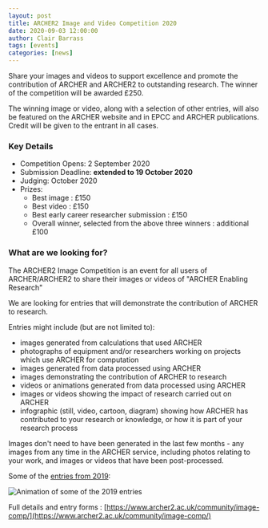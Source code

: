 ```yaml
---
layout: post
title: ARCHER2 Image and Video Competition 2020
date: 2020-09-03 12:00:00
author: Clair Barrass
tags: [events]
categories: [news]
---
```



Share your images and videos to support excellence and promote the contribution of ARCHER and ARCHER2 to outstanding research.
The winner of the competition will be awarded £250.

The winning image or video, along with a selection of other entries, will also be featured on the ARCHER website and in EPCC and ARCHER publications. Credit will be given to the entrant in all cases.

### Key Details 

- Competition Opens: 2 September 2020
- Submission Deadline: **extended to 19 October 2020**
- Judging: October 2020
- Prizes:
    - Best image : £150
    - Best video : £150
    - Best early career researcher submission : £150
    - Overall winner, selected from the above three winners : additional £100

### What are we looking for?

The ARCHER2 Image Competition is an event for all users of ARCHER/ARCHER2 to share their images or videos of "ARCHER Enabling Research"

We are looking for entries that will demonstrate the contribution of ARCHER to research.

Entries might include (but are not limited to):

-    images generated from calculations that used ARCHER
-    photographs of equipment and/or researchers working on projects which use ARCHER for computation
-    images generated from data processed using ARCHER
-    images demonstrating the contribution of ARCHER to research
-    videos or animations generated from data processed using ARCHER
-    images or videos showing the impact of research carried out on ARCHER
-    infographic (still, video, cartoon, diagram) showing how ARCHER has contributed to your research or knowledge, or how it is part of your research process

Images don't need to have been generated in the last few months - any images from any time in the ARCHER service, including photos relating to your work, and images or videos that have been post-processed.

Some of the [entries from 2019](http://www.archer.ac.uk/about-archer/news-events/events/image-comp/gallery-2019/index.php):

<img src="{{ site.baseurl }}/community/image-comp/ImageComp2019.gif" alt="Animation of some of the 2019 entries"  />

Full details and entry forms : [https://www.archer2.ac.uk/community/image-comp/](https://www.archer2.ac.uk/community/image-comp/)



